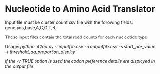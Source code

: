 # Nucleotide to Amino Acid Translator


Input file must be cluster count csv file with the following fields: 
gene,pos,base,A,C,G,T,N,



These input files contain the total read counts for each nucleotide type

Usage: 
<i> python nt2aa.py -i inputfile.csv -o outputfile.csv -s start_pos_value -t threshold_aa_proportion_display <i> 

 if the -v TRUE option is used the codon preference details are displayed in the output file  
